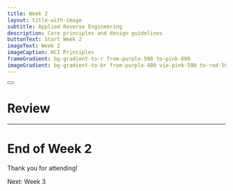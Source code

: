 ```yaml
---
title: Week 2
layout: title-with-image
subtitle: Applied Reverse Engineering
description: Core principles and design guidelines
buttonText: Start Week 2
imageText: Week 2
imageCaption: HCI Principles
frameGradient: bg-gradient-to-r from-purple-500 to-pink-600
imageGradient: bg-gradient-to-br from-purple-400 via-pink-500 to-red-500
---
```


<div class="abs-br m-6 text-xl">
  <button @click="$slidev.nav.openInEditor()" title="Open in Editor" class="slidev-icon-btn">
    <carbon:edit />
  </button>
</div>

# Review

<CourseTimeline :currentWeek="2" />

<div class="mt-8">
  <WeekComparison 
    lastWeekSummary="We introduced the fundamentals of Human-Computer Interaction, covering basic principles, design thinking, and the importance of user-centered design in creating effective interfaces."
    lastWeekHomework="Complete the HCI principles worksheet and identify 3 examples of good and bad interface design in everyday applications."
    thisWeekSummary="This week we'll dive deeper into HCI principles, exploring usability heuristics, cognitive psychology in design, and how users form mental models of interfaces."
    thisWeekHomework="Conduct a heuristic evaluation of a chosen website and create a usability report with recommendations for improvement."
  />
</div>

---



# End of Week 2

Thank you for attending!

<div class="mt-8">
  <div class="text-sm text-gray-400">
    Next: Week 3
  </div>
</div>
